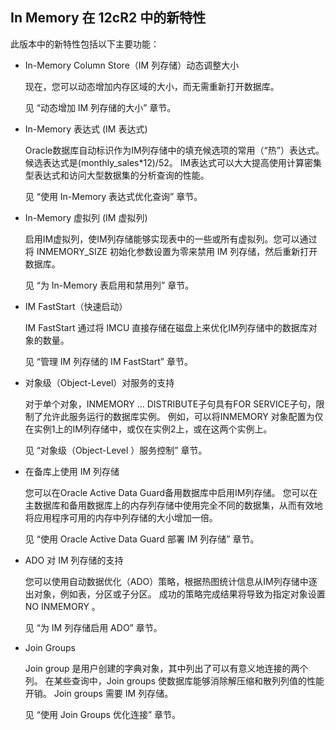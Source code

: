 ## In Memory 在 12cR2 中的新特性

此版本中的新特性包括以下主要功能：

* In-Memory Column Store（IM 列存储）动态调整大小

  现在，您可以动态增加内存区域的大小，而无需重新打开数据库。

  见 “动态增加 IM 列存储的大小” 章节。

* In-Memory 表达式 (IM 表达式)

  Oracle数据库自动标识作为IM列存储中的填充候选项的常用（“热”）表达式。 候选表达式是(monthly_sales*12)/52。 IM表达式可以大大提高使用计算密集型表达式和访问大型数据集的分析查询的性能。

  见 “使用 In-Memory 表达式优化查询” 章节。

* In-Memory 虚拟列 (IM 虚拟列)

  启用IM虚拟列，使IM列存储能够实现表中的一些或所有虚拟列。您可以通过将 INMEMORY_SIZE 初始化参数设置为零来禁用 IM 列存储，然后重新打开数据库。

  见 “为 In-Memory 表启用和禁用列” 章节。

* IM FastStart（快速启动）

  IM FastStart 通过将 IMCU 直接存储在磁盘上来优化IM列存储中的数据库对象的数量。

  见 “管理 IM 列存储的 IM FastStart” 章节。

* 对象级（Object-Level）对服务的支持

  对于单个对象，INMEMORY ... DISTRIBUTE子句具有FOR SERVICE子句，限制了允许此服务运行的数据库实例。 例如，可以将INMEMORY 对象配置为仅在实例1上的IM列存储中，或仅在实例2上，或在这两个实例上。

  见 “对象级（Object-Level ）服务控制” 章节。

* 在备库上使用 IM 列存储

  您可以在Oracle Active Data Guard备用数据库中启用IM列存储。 您可以在主数据库和备用数据库上的内存列存储中使用完全不同的数据集，从而有效地将应用程序可用的内存中列存储的大小增加一倍。

  见 “使用 Oracle Active Data Guard 部署 IM 列存储” 章节。

* ADO 对 IM 列存储的支持

  您可以使用自动数据优化（ADO）策略，根据热图统计信息从IM列存储中逐出对象，例如表，分区或子分区。 成功的策略完成结果将导致为指定对象设置NO INMEMORY 。

  见 “为 IM 列存储启用 ADO” 章节。

* Join Groups

  Join group 是用户创建的字典对象，其中列出了可以有意义地连接的两个列。 在某些查询中，Join groups 使数据库能够消除解压缩和散列列值的性能开销。 Join groups 需要 IM 列存储。

  见 “使用 Join Groups 优化连接” 章节。
